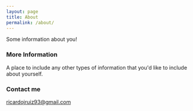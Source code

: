 ```yaml
---
layout: page
title: About
permalink: /about/
---
```



Some information about you!

### More Information

A place to include any other types of information that you'd like to include about yourself.

### Contact me

[ricardojruiz93@gmail.com](mailto:ricardojruiz93@gmail.com)